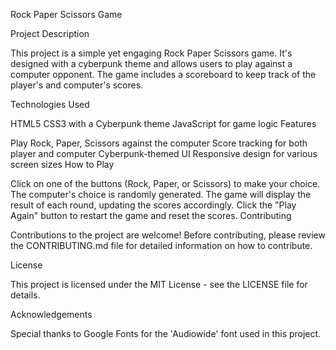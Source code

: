 Rock Paper Scissors Game

Project Description

This project is a simple yet engaging Rock Paper Scissors game. It's designed with a cyberpunk theme and allows users to play against a computer opponent. The game includes a scoreboard to keep track of the player's and computer's scores.

Technologies Used

HTML5
CSS3 with a Cyberpunk theme
JavaScript for game logic
Features

Play Rock, Paper, Scissors against the computer
Score tracking for both player and computer
Cyberpunk-themed UI
Responsive design for various screen sizes
How to Play

Click on one of the buttons (Rock, Paper, or Scissors) to make your choice.
The computer's choice is randomly generated.
The game will display the result of each round, updating the scores accordingly.
Click the "Play Again" button to restart the game and reset the scores.
Contributing

Contributions to the project are welcome! Before contributing, please review the CONTRIBUTING.md file for detailed information on how to contribute.

License

This project is licensed under the MIT License - see the LICENSE file for details.

Acknowledgements

Special thanks to Google Fonts for the 'Audiowide' font used in this project.